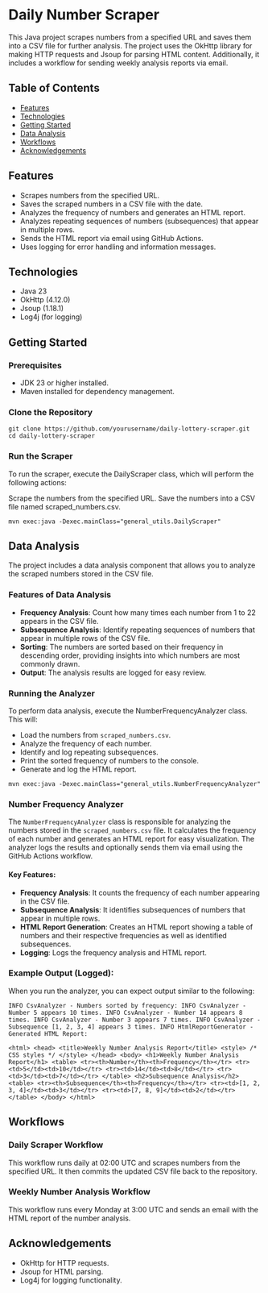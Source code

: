 # Daily Number Scraper

This Java project scrapes numbers from a specified URL and saves them into a CSV file for further analysis. The project uses the OkHttp library for making HTTP requests and Jsoup for parsing HTML content. Additionally, it includes a workflow for sending weekly analysis reports via email.

## Table of Contents

- [Features](#features)
- [Technologies](#technologies)
- [Getting Started](#getting-started)
- [Data Analysis](#data-analysis)
- [Workflows](#workflows)
- [Acknowledgements](#acknowledgements)

## Features

- Scrapes numbers from the specified URL.
- Saves the scraped numbers in a CSV file with the date.
- Analyzes the frequency of numbers and generates an HTML report.
- Analyzes repeating sequences of numbers (subsequences) that appear in multiple rows.
- Sends the HTML report via email using GitHub Actions.
- Uses logging for error handling and information messages.

## Technologies
- Java 23
- OkHttp (4.12.0)
- Jsoup (1.18.1)
- Log4j (for logging)

## Getting Started

### Prerequisites

- JDK 23 or higher installed.
- Maven installed for dependency management.

### Clone the Repository

```
git clone https://github.com/yourusername/daily-lottery-scraper.git
cd daily-lottery-scraper
```
### Run the Scraper

To run the scraper, execute the DailyScraper class, which will perform the following actions:

Scrape the numbers from the specified URL.
Save the numbers into a CSV file named scraped_numbers.csv.
```
mvn exec:java -Dexec.mainClass="general_utils.DailyScraper"
```

## Data Analysis

The project includes a data analysis component that allows you to analyze the scraped numbers stored in the CSV file.

### Features of Data Analysis

- **Frequency Analysis**: Count how many times each number from 1 to 22 appears in the CSV file.
- **Subsequence Analysis**: Identify repeating sequences of numbers that appear in multiple rows of the CSV file.
- **Sorting**: The numbers are sorted based on their frequency in descending order, providing insights into which numbers are most commonly drawn.
- **Output**: The analysis results are logged for easy review.

### Running the Analyzer

To perform data analysis, execute the NumberFrequencyAnalyzer class. This will:

- Load the numbers from `scraped_numbers.csv`.
- Analyze the frequency of each number.
- Identify and log repeating subsequences.
- Print the sorted frequency of numbers to the console.
- Generate and log the HTML report.
```
mvn exec:java -Dexec.mainClass="general_utils.NumberFrequencyAnalyzer"
```
### Number Frequency Analyzer

The `NumberFrequencyAnalyzer` class is responsible for analyzing the numbers stored in the `scraped_numbers.csv` file. It calculates the frequency of each number and generates an HTML report for easy visualization. The analyzer logs the results and optionally sends them via email using the GitHub Actions workflow.

#### Key Features:

- **Frequency Analysis**: It counts the frequency of each number appearing in the CSV file.
- **Subsequence Analysis**: It identifies subsequences of numbers that appear in multiple rows.
- **HTML Report Generation**: Creates an HTML report showing a table of numbers and their respective frequencies as well as identified subsequences.
- **Logging**: Logs the frequency analysis and HTML report.

### Example Output (Logged):

When you run the analyzer, you can expect output similar to the following:
```
INFO CsvAnalyzer - Numbers sorted by frequency: INFO CsvAnalyzer - Number 5 appears 10 times. INFO CsvAnalyzer - Number 14 appears 8 times. INFO CsvAnalyzer - Number 3 appears 7 times. INFO CsvAnalyzer - Subsequence [1, 2, 3, 4] appears 3 times. INFO HtmlReportGenerator - Generated HTML Report:

<html> <head> <title>Weekly Number Analysis Report</title> <style> /* CSS styles */ </style> </head> <body> <h1>Weekly Number Analysis Report</h1> <table> <tr><th>Number</th><th>Frequency</th></tr> <tr><td>5</td><td>10</td></tr> <tr><td>14</td><td>8</td></tr> <tr><td>3</td><td>7</td></tr> </table> <h2>Subsequence Analysis</h2> <table> <tr><th>Subsequence</th><th>Frequency</th></tr> <tr><td>[1, 2, 3, 4]</td><td>3</td></tr> <tr><td>[7, 8, 9]</td><td>2</td></tr> </table> </body> </html>
```
  
## Workflows

### Daily Scraper Workflow

This workflow runs daily at 02:00 UTC and scrapes numbers from the specified URL. It then commits the updated CSV file back to the repository.

### Weekly Number Analysis Workflow

This workflow runs every Monday at 3:00 UTC and sends an email with the HTML report of the number analysis.

## Acknowledgements

- OkHttp for HTTP requests.
- Jsoup for HTML parsing.
- Log4j for logging functionality.
